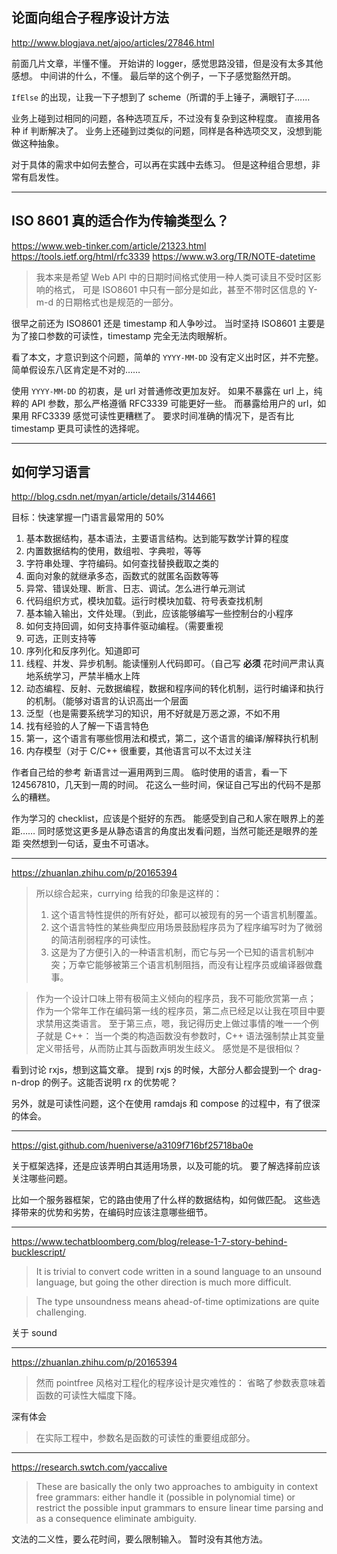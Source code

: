## 论面向组合子程序设计方法

http://www.blogjava.net/ajoo/articles/27846.html

前面几片文章，半懂不懂。
开始讲的 logger，感觉思路没错，但是没有太多其他感想。
中间讲的什么，不懂。
最后举的这个例子，一下子感觉豁然开朗。

`IfElse` 的出现，让我一下子想到了 scheme（所谓的手上锤子，满眼钉子……

业务上碰到过相同的问题，各种选项互斥，不过没有复杂到这种程度。
直接用各种 if 判断解决了。
业务上还碰到过类似的问题，同样是各种选项交叉，没想到能做这种抽象。

对于具体的需求中如何去整合，可以再在实践中去练习。
但是这种组合思想，非常有启发性。

---

## ISO 8601 真的适合作为传输类型么？

https://www.web-tinker.com/article/21323.html
https://tools.ietf.org/html/rfc3339
https://www.w3.org/TR/NOTE-datetime

> 我本来是希望 Web API 中的日期时间格式使用一种人类可读且不受时区影响的格式，
> 可是 ISO8601 中只有一部分是如此，甚至不带时区信息的 Y-m-d 的日期格式也是规范的一部分。

很早之前还为 ISO8601 还是 timestamp 和人争吵过。
当时坚持 ISO8601 主要是为了接口参数的可读性，timestamp 完全无法肉眼解析。

看了本文，才意识到这个问题，简单的 `YYYY-MM-DD` 没有定义出时区，并不完整。
简单假设东八区肯定是不对的……

使用 `YYYY-MM-DD` 的初衷，是 url 对普通修改更加友好。
如果不暴露在 url 上，纯粹的 API 参数，那么严格遵循 RFC3339 可能更好一些。
而暴露给用户的 url，如果用 RFC3339 感觉可读性更糟糕了。
要求时间准确的情况下，是否有比 timestamp 更具可读性的选择呢。

---

## 如何学习语言

http://blog.csdn.net/myan/article/details/3144661

目标：快速掌握一门语言最常用的 50%

1. 基本数据结构，基本语法，主要语言结构。达到能写数学计算的程度
2. 内置数据结构的使用，数组啦、字典啦，等等
3. 字符串处理、字符编码。如何查找替换截取之类的
4. 面向对象的就继承多态，函数式的就匿名函数等等
5. 异常、错误处理、断言、日志、调试。怎么进行单元测试
6. 代码组织方式，模块加载。运行时模块加载、符号表查找机制
7. 基本输入输出，文件处理。（到此，应该能够编写一些控制台的小程序
8. 如何支持回调，如何支持事件驱动编程。（需要重视
9. 可选，正则支持等
10. 序列化和反序列化。知道即可
11. 线程、并发、异步机制。能读懂别人代码即可。（自己写 **必须** 花时间严肃认真地系统学习，严禁半桶水上阵
12. 动态编程、反射、元数据编程，数据和程序间的转化机制，运行时编译和执行的机制。（能够对语言的认识高出一个层面
13. 泛型（也是需要系统学习的知识，用不好就是万恶之源，不如不用
14. 找有经验的人了解一下语言特色
15. 第一，这个语言有哪些惯用法和模式，第二，这个语言的编译/解释执行机制
16. 内存模型（对于 C/C++ 很重要，其他语言可以不太过关注

作者自己给的参考
新语言过一遍用两到三周。
临时使用的语言，看一下 124567810，几天到一周的时间。
花这么一些时间，保证自己写出的代码不是那么的糟糕。

作为学习的 checklist，应该是个挺好的东西。
能感受到自己和人家在眼界上的差距……
同时感觉这更多是从静态语言的角度出发看问题，当然可能还是眼界的差距
突然想到一句话，夏虫不可语冰。

---

https://zhuanlan.zhihu.com/p/20165394

> 所以综合起来，currying 给我的印象是这样的：
> 1. 这个语言特性提供的所有好处，都可以被现有的另一个语言机制覆盖。
> 2. 这个语言特性的某些典型应用场景鼓励程序员为了程序编写时为了微弱的简洁削弱程序的可读性。
> 3. 这是为了方便引入的一种语言机制，而它与另一个已知的语言机制冲突；万幸它能够被第三个语言机制阻挡，而没有让程序员或编译器做蠢事。

> 作为一个设计口味上带有极简主义倾向的程序员，我不可能欣赏第一点；
> 作为一个常年工作在编码第一线的程序员，第二点已经足以让我在项目中要求禁用这类语言。
> 至于第三点，嗯，我记得历史上做过事情的唯一一个例子就是 C++：
> 当一个类的构造函数没有参数时，C++ 语法强制禁止其变量定义带括号，从而防止其与函数声明发生歧义。
> 感觉是不是很相似？

看到讨论 rxjs，想到这篇文章。
提到 rxjs 的时候，大部分人都会提到一个 drag-n-drop 的例子。这能否说明 rx 的优势呢？

另外，就是可读性问题，这个在使用 ramdajs 和 compose 的过程中，有了很深的体会。

---

https://gist.github.com/hueniverse/a3109f716bf25718ba0e

关于框架选择，还是应该弄明白其适用场景，以及可能的坑。
要了解选择前应该关注哪些问题。

比如一个服务器框架，它的路由使用了什么样的数据结构，如何做匹配。
这些选择带来的优势和劣势，在编码时应该注意哪些细节。

---

https://www.techatbloomberg.com/blog/release-1-7-story-behind-bucklescript/

> It is trivial to convert code written in a sound language to an unsound
> language, but going the other direction is much more difficult.

> The type unsoundness means ahead-of-time optimizations are quite challenging.

关于 sound

---

https://zhuanlan.zhihu.com/p/20165394

> 然而 pointfree 风格对工程化的程序设计是灾难性的：
> 省略了参数表意味着函数的可读性大幅度下降。

深有体会

> 在实际工程中，参数名是函数的可读性的重要组成部分。

---

https://research.swtch.com/yaccalive

> These are basically the only two approaches to ambiguity in context free
> grammars: either handle it (possible in polynomial time) or restrict the
> possible input grammars to ensure linear time parsing and as a consequence
> eliminate ambiguity.

文法的二义性，要么花时间，要么限制输入。
暂时没有其他方法。

